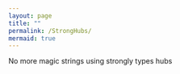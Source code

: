 ```yaml
---
layout: page
title: ""
permalink: /StrongHubs/
mermaid: true
---
```


No more magic strings using strongly types hubs 